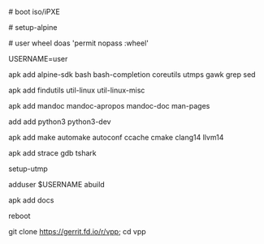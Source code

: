 \# boot iso/iPXE

\# setup-alpine

\# user wheel doas 'permit nopass :wheel'

USERNAME=user

apk add alpine-sdk bash bash-completion coreutils utmps gawk grep sed 

apk add findutils util-linux util-linux-misc

apk add mandoc mandoc-apropos mandoc-doc man-pages

add add python3 python3-dev 

apk add make automake autoconf ccache cmake clang14 llvm14 

apk add strace gdb tshark

setup-utmp

adduser $USERNAME abuild

apk add docs

reboot

git clone https://gerrit.fd.io/r/vpp; cd vpp
